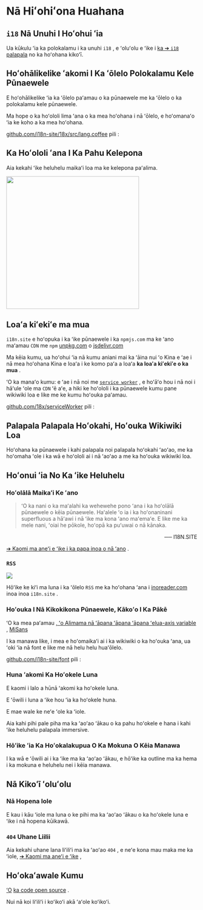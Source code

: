 # Nā Hiʻohiʻona Huahana

## `i18` Nā Unuhi I Hoʻohui ʻia

Ua kūkulu ʻia ka polokalamu i ka unuhi `i18` , e ʻoluʻolu e ʻike i [ka ➔ `i18` palapala](/i18) no ka hoʻohana kikoʻī.

## Hoʻohālikelike ʻakomi I Ka ʻōlelo Polokalamu Kele Pūnaewele

E hoʻohālikelike ʻia ka ʻōlelo paʻamau o ka pūnaewele me ka ʻōlelo o ka polokalamu kele pūnaewele.

Ma hope o ka hoʻololi lima ʻana o ka mea hoʻohana i nā ʻōlelo, e hoʻomanaʻo ʻia ke koho a ka mea hoʻohana.

[github.com/i18n-site/18x/src/lang.coffee](https://github.com/i18n-site/18x/blob/main/src/lang.coffee) pili :

## Ka Hoʻololi ʻana I Ka Pahu Kelepona

Aia kekahi ʻike heluhelu maikaʻi loa ma ke kelepona paʻalima.

<img src="//p.3ti.site/1721379497.avif" width="350px">

## <a rel=id href="#ha" id="ha"></a> Loaʻa kiʻekiʻe ma mua

`i18n.site` e hoʻopuka i ka ʻike pūnaewele i ka `npmjs.com` ma ke ʻano maʻamau `CDN` me `npm` [unpkg.com](//unpkg.com) o [jsdelivr.com](//jsdelivr.com)

Ma kēia kumu, ua hoʻohui ʻia nā kumu aniani mai ka ʻāina nui ʻo Kina e ʻae i nā mea hoʻohana Kina e loaʻa i ke komo paʻa a loaʻa **ka loaʻa kiʻekiʻe o ka mua** .

ʻO ka manaʻo kumu: e ʻae i nā noi me [`service worker`](https://developer.mozilla.org/docs/Web/API/Service_Worker_API) , e hoʻāʻo hou i nā noi i hāʻule ʻole ma `CDN` ʻē aʻe, a hiki ke hoʻololi i ka pūnaewele kumu pane wikiwiki loa e like me ke kumu hoʻouka paʻamau.

[github.com/18x/serviceWorker](https://github.com/i18n-site/18x/tree/main/serviceWorker) pili :

## Palapala Palapala Hoʻokahi, Hoʻouka Wikiwiki Loa

Hoʻohana ka pūnaewele i kahi palapala noi palapala hoʻokahi ʻaoʻao, me ka hoʻomaha ʻole i ka wā e hoʻololi ai i nā ʻaoʻao a me ka hoʻouka wikiwiki loa.

## Hoʻonui ʻia No Ka ʻike Heluhelu

### Hoʻolālā Maikaʻi Ke ʻano

> ʻO ka nani o ka maʻalahi ka wehewehe pono ʻana i ka hoʻolālā pūnaewele o kēia pūnaewele.
> Haʻalele ʻo ia i ka hoʻonaninani superfluous a hāʻawi i nā ʻike ma kona ʻano maʻemaʻe.
> E like me ka mele nani, ʻoiai he pōkole, hoʻopā ka puʻuwai o nā kānaka.

<p style="text-align:right">── I18N.SITE</p>

[➔ Kaomi ma aneʻi e ʻike i ka papa inoa o nā ʻano](/i18n.site/md/styl) .

### `RSS`

![](//p.3ti.site/1725541085.avif)

Hōʻike ke kiʻi ma luna i ka ʻōlelo `RSS` me ka hoʻohana ʻana i [inoreader.com](//inoreader.com) inoa inoa `i18n.site` .

### Hoʻouka I Nā Kikokikona Pūnaewele, Kākoʻo I Ka Pākē

ʻO ka mea paʻamau [, ʻo Alimama nā ʻāpana ʻāpana ʻāpana ʻelua-axis variable](https://www.iconfont.cn/fonts/detail?cnid=pOvFIr086ADR) , [MiSans](https://hyperos.mi.com/font/zh/download/)

I ka manawa like, i mea e hoʻomaikaʻi ai i ka wikiwiki o ka hoʻouka ʻana, ua ʻoki ʻia nā font e like me nā helu helu huaʻōlelo.

[github.com/i18n-site/font](https://github.com/i18n-site/font) pili :

### Huna ʻakomi Ka Hoʻokele Luna

E kaomi i lalo a hūnā ʻakomi ka hoʻokele luna.

E ʻōwili i luna a ʻike hou ʻia ka hoʻokele huna.

E mae wale ke neʻe ʻole ka ʻiole.

Aia kahi pihi pale piha ma ka ʻaoʻao ʻākau o ka pahu hoʻokele e hana i kahi ʻike heluhelu palapala immersive.

### Hōʻike ʻia Ka Hoʻokalakupua O Ka Mokuna O Kēia Manawa

I ka wā e ʻōwili ai i ka ʻike ma ka ʻaoʻao ʻākau, e hōʻike ka outline ma ka hema i ka mokuna e heluhelu nei i kēia manawa.

## Nā Kikoʻī ʻoluʻolu

### Nā Hopena Iole

E kau i kāu ʻiole ma luna o ke pihi ma ka ʻaoʻao ʻākau o ka hoʻokele luna e ʻike i nā hopena kūikawā.

### `404` Uhane Liilii

Aia kekahi uhane lana liʻiliʻi ma ka ʻaoʻao `404` , e neʻe kona mau maka me ka ʻiole, [➔ Kaomi ma aneʻi e ʻike](/404) ,

## Hoʻokaʻawale Kumu

[ʻO](//groups.google.com/u/2/g/i18n-site) [ka code open source](/i18n.site/c/src) .

Nui nā koi liʻiliʻi i koʻikoʻi akā ʻaʻole koʻikoʻi.